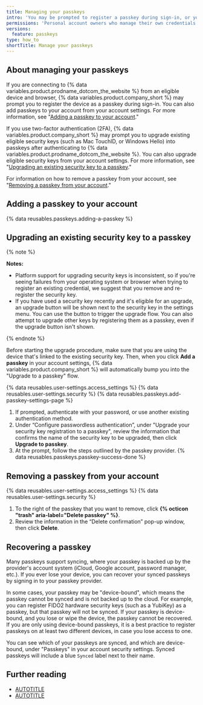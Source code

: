 ```yaml
---
title: Managing your passkeys
intro: 'You may be prompted to register a passkey during sign-in, or you can choose to register a new passkey in your account settings. For 2FA users, you can upgrade existing eligible security keys into passkeys.'
permissions: 'Personal account owners who manage their own credentials can authenticate to {% data variables.product.prodname_dotcom_the_website %} using passkeys.'
versions:
  feature: passkeys
type: how_to
shortTitle: Manage your passkeys
---
```


## About managing your passkeys

If you are connecting to {% data variables.product.prodname_dotcom_the_website %} from an eligible device and browser, {% data variables.product.company_short %} may prompt you to register the device as a passkey during sign-in. You can also add passkeys to your account from your account settings. For more information, see "[Adding a passkey to your account](#adding-a-passkey-to-your-account)."

If you use two-factor authentication (2FA), {% data variables.product.company_short %} may prompt you to upgrade existing eligible security keys (such as Mac TouchID, or Windows Hello) into passkeys after authenticating to {% data variables.product.prodname_dotcom_the_website %}. You can also upgrade eligible security keys from your account settings. For more information, see "[Upgrading an existing security key to a passkey](#upgrading-an-existing-security-key-to-a-passkey)."

For information on how to remove a passkey from your account, see "[Removing a passkey from your account](#removing-a-passkey-from-your-account)."

## Adding a passkey to your account

{% data reusables.passkeys.adding-a-passkey %}

## Upgrading an existing security key to a passkey

{% note %}

**Notes:**

* Platform support for upgrading security keys is inconsistent, so if you're seeing failures from your operating system or browser when trying to register an existing credential, we suggest that you remove and re-register the security key.
* If you have used a security key recently and it's eligible for an upgrade, an upgrade button will be shown next to the security key in the settings menu. You can use the button to trigger the upgrade flow. You can also attempt to upgrade other keys by registering them as a passkey, even if the upgrade button isn't shown.

{% endnote %}

Before starting the upgrade procedure, make sure that you are using the device that's linked to the existing security key. Then, when you click **Add a passkey** in your account settings, {% data variables.product.company_short %} will automatically bump you into the "Upgrade to a passkey" flow.

{% data reusables.user-settings.access_settings %}
{% data reusables.user-settings.security %}
{% data reusables.passkeys.add-passkey-settings-page %}
1. If prompted, authenticate with your password, or use another existing authentication method.
1. Under “Configure passwordless authentication”, under "Upgrade your security key registration to a passkey", review the information that confirms the name of the security key to be upgraded, then click **Upgrade to passkey**.
1. At the prompt, follow the steps outlined by the passkey provider.
{% data reusables.passkeys.passkey-success-done %}

## Removing a passkey from your account

{% data reusables.user-settings.access_settings %}
{% data reusables.user-settings.security %}
1. To the right of the passkey that you want to remove, click **{% octicon "trash" aria-label="Delete passkey" %}**.
1. Review the information in the “Delete confirmation” pop-up window, then click **Delete**.

## Recovering a passkey

Many passkeys support syncing, where your passkey is backed up by the provider's account system (iCloud, Google account, password manager, etc.). If you ever lose your device, you can recover your synced passkeys by signing in to your passkey provider.

In some cases, your passkey may be "device-bound", which means the passkey cannot be synced and is not backed up to the cloud. For example, you can register FIDO2 hardware security keys (such as a YubiKey) as a passkey, but that passkey will not be synced. If your passkey is device-bound, and you lose or wipe the device, the passkey cannot be recovered. If you are only using device-bound passkeys, it is a best practice to register passkeys on at least two different devices, in case you lose access to one.

You can see which of your passkeys are synced, and which are device-bound, under "Passkeys" in your account security settings. Synced passkeys will include a blue `Synced` label next to their name.

## Further reading

* [AUTOTITLE](/authentication/authenticating-with-a-passkey/about-passkeys)
* [AUTOTITLE](/authentication/authenticating-with-a-passkey/signing-in-with-a-passkey)
